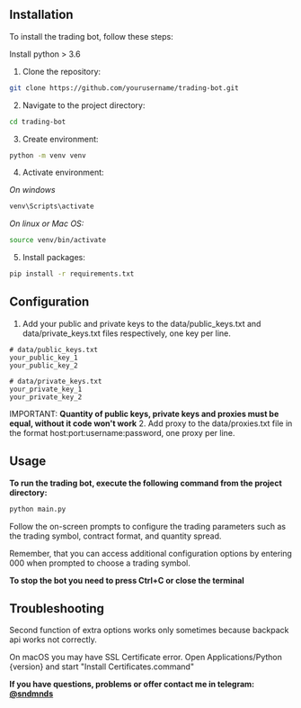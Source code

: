 ## Installation

To install the trading bot, follow these steps:

Install python > 3.6

1. Clone the repository:
```bash
git clone https://github.com/yourusername/trading-bot.git
```
   
2. Navigate to the project directory:
``` bash
cd trading-bot
  ```

3. Create environment:
``` bash
python -m venv venv
```
4. Activate environment:

_On windows_
``` bash
venv\Scripts\activate
```
_On linux or Mac OS:_
``` bash
source venv/bin/activate
```
5. Install packages:
```bash
pip install -r requirements.txt
```
## Configuration

1. Add your public and private keys to the data/public_keys.txt and data/private_keys.txt files respectively, one key per line.
```
# data/public_keys.txt
your_public_key_1
your_public_key_2
```
```
# data/private_keys.txt
your_private_key_1
your_private_key_2
```
IMPORTANT:
**Quantity of public keys, private keys and proxies must be equal, without it code won't work**
2. Add proxy to the data/proxies.txt file in the format host:port:username:password, one proxy per line.

## Usage

**To run the trading bot, execute the following command from the project directory:**

```bash
python main.py
```

Follow the on-screen prompts to configure the trading parameters such as the trading symbol, contract format, and quantity spread.


Remember, that you can access additional configuration options by entering 000 when prompted to choose a trading symbol. 

**To stop the bot you need to press Ctrl+C or close the terminal**

## Troubleshooting

Second function of extra options works only sometimes because backpack api works not correctly.

On macOS you may have SSL Certificate error. Open Applications/Python {version} and start "Install Certificates.command"

**If you have questions, problems or offer contact me in telegram: [@sndmnds](https://t.me/sndmnds)**
